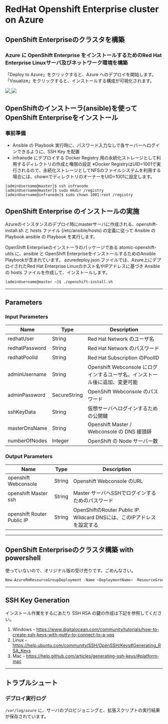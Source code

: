 # RedHat Openshift Enterprise cluster on Azure

## OpenShift Enterpriseのクラスタを構築
### Azure に OpenShift Enterprise をインストールするためのRed Hat Enterprise Linuxサーバ及びネットワーク環境を構築
「Deploy to Azure」をクリックすると、Azure へのデプロイを開始します。
「Visualize」をクリックすると、インストールする構成が可視化されます。

<a href="https://portal.azure.com/#create/Microsoft.Template/uri/https%3A%2F%2Fraw.githubusercontent.com%2Fakubicharm%2Fazure-openshift%2F3.1%2Fazuredeploy.json" target="_blank">
    <img src="http://azuredeploy.net/deploybutton.png"/>
</a>
<a href="http://armviz.io/#/?load=https%3A%2F%2Fraw.githubusercontent.com%2Fakubicharm%2Fazure-openshift%2F3.1%2Fazuredeploy.json" target="_blank">
    <img src="http://armviz.io/visualizebutton.png"/>
</a>


## OpenShiftのインストーラ(ansible)を使ってOpenShift Enterpriseをインストール

### 事前準備
- Ansible の Playbook 実行時に、パスワード入力なしで各サーバーへログインできるように、SSH Key を配置
- infranode にデプロイする Docker Registry 用の永続化ストレージとして利用するディレクトリの作成と権限の設定
※Docker RegistryはUID=1001で実行されるので、永続化ストレージとしてNFSのファイルシステムを利用する場合には、chownでディレクトリのオーナーをUID=1001に設定します。

```
[adminUsername@master]$ ssh infranode
[adminUsername@master]$ sudo mkdir /registry
[adminUsername@infranode]$ sudo chown 1001:root /registry
```

## OpenShift Enterprise のインストールの実施

Azureのインスタンスのデプロイ時にmasterサーバに作成される、openshift-install.sh と hosts ファイル (/etc/ansible/hosts) の定義に従って Ansible の Playbook  ansible の Playbook を実行します。


OpenShift Enterpriseのインストーラのパッケージである atomic-openshift-utils に、ansible と OpenShift EnterpriseをインストールするためのAnsible Playbookが含まれています。
azuredeploy.json ファイルでは、Azure上にデプロイされたRed Hat Enterprise Linuxのホスト名やIPアドレスに基づき Ansible の hosts ファイルを作成して、インストールします。

```bash
[adminUsername@master ~]$ ./openshift-install.sh
```

------

## Parameters
### Input Parameters

| Name| Type           | Description |
| ------------- | ------------- | ------------- |
| redhatUser      | String      | Red Hat Network のユーザ名 |
| redhatPassword  | String      | Red Hat Network のパスワード |
| redhatPoolId    | String      | Red Hat Subscription のPoolID |
| adminUsername  | String       | Openshift Webconsole にログインするユーザ名。インストール後に追加、変更可能 |
|  adminPassword | SecureString | OpenShift Webconsole のパスワード |
| sshKeyData     | String       | 仮想サーバへログインするための公開鍵 |
| masterDnsName  | String       | Openshift Master / Webconsole の DNS 接頭辞 |
| numberOfNodes  | Integer      | OpenShift の Node サーバー数 |


### Output Parameters

| Name| Type           | Description |
| ------------- | ------------- | ------------- |
| openshift Webconsole | String       | Openshift Webconsole のURL|
| openshift Master ssh |String | Master サーバへSSHでログインするためのパスワード |
| openshift Router Public IP | String       | OpenShiftのRouter Public IP. Wildcard DNSには、このIPアドレスを設定する |

------

## OpenShift Enterpriseのクラスタ構築 with powershell
使っていないので、オリジナル版の受け売りです。ごめんなさい。

```powershell
New-AzureRmResourceGroupDeployment -Name <DeploymentName> -ResourceGroupName <RessourceGroupName> -TemplateUri https://raw.githubusercontent.com/akubicharm/azure-openshift/3.1/azuredeploy.json
```

-------
## SSH Key Generation
インストール作業をするにあたり SSH RSA の鍵の作成は下記を参照してください。

1. Windows - https://www.digitalocean.com/community/tutorials/how-to-create-ssh-keys-with-putty-to-connect-to-a-vps
2. Linux - https://help.ubuntu.com/community/SSH/OpenSSH/Keys#Generating_RSA_Keys
3. Mac - https://help.github.com/articles/generating-ssh-keys/#platform-mac

-------
## トラブルシュート
### デプロイ実行ログ
`/var/log/azure` に、サーバのプロビジョニングと、拡張スクリプトの実行結果が保存されています。
